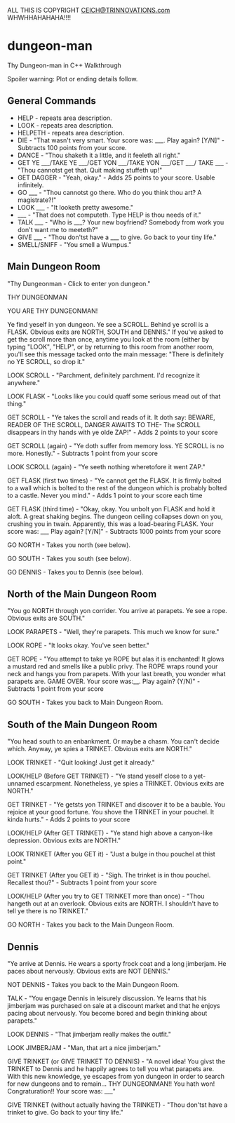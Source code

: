 ALL THIS IS COPYRIGHT CEICH@TRINNOVATIONS.com
WHWHHAHAHAHA!!!!


dungeon-man
===========

Thy Dungeon-man in C++
Walkthrough 

Spoiler warning: Plot or ending details follow. 

General Commands
----------------
 - HELP - repeats area description.
 - LOOK - repeats area description.
 - HELPETH - repeats area description.
 - DIE - "That wasn't very smart. Your score was: ___. Play again? [Y/N]" - Subtracts 100 points from your score.
 - DANCE - "Thou shaketh it a little, and it feeleth all right." 
 - GET YE ___/TAKE YE ___/GET YON ___/TAKE YON ___/GET ___/ TAKE ___ - "Thou cannotst get that. Quit making stuffeth up!" 
 - GET DAGGER - "Yeah, okay." - Adds 25 points to your score. Usable infinitely. 
 - GO ___ - "Thou cannotst go there. Who do you think thou art? A magistrate?!"
 - LOOK ___ - "It looketh pretty awesome." 
 - ___ - "That does not computeth. Type HELP is thou needs of it." 
 - TALK ___ - "Who is ___? Your new boyfriend? Somebody from work you don't want me to meeteth?" 
 - GIVE ___ - "Thou don'tst have a ___ to give. Go back to your tiny life." 
 - SMELL/SNIFF - "You smell a Wumpus." 

Main Dungeon Room
-----------------
"Thy Dungeonman - Click to enter yon dungeon." 

THY DUNGEONMAN 

YOU ARE THY DUNGEONMAN! 

Ye find yeself in yon dungeon. Ye see a SCROLL. Behind ye scroll is a FLASK. Obvious exits are NORTH, SOUTH and DENNIS." 
If you've asked to get the scroll more than once, anytime you look at the room (either by typing "LOOK", "HELP", or by returning to this room from another room, you'll see this message tacked onto the main message: "There is definitely no YE SCROLL, so drop it." 

LOOK SCROLL - "Parchment, definitely parchment. I'd recognize it anywhere." 

LOOK FLASK - "Looks like you could quaff some serious mead out of that thing." 

GET SCROLL - "Ye takes the scroll and reads of it. It doth say: BEWARE, READER OF THE SCROLL, DANGER AWAITS TO THE- The SCROLL disappears in thy hands with ye olde ZAP!" - Adds 2 points to your score 

GET SCROLL (again) - "Ye doth suffer from memory loss. YE SCROLL is no more. Honestly." - Subtracts 1 point from your score 

LOOK SCROLL (again) - "Ye seeth nothing wheretofore it went ZAP." 

GET FLASK (first two times) - "Ye cannot get the FLASK. It is firmly bolted to a wall which is bolted to the rest of the dungeon which is probably bolted to a castle. Never you mind." - Adds 1 point to your score each time 

GET FLASK (third time) - "Okay, okay. You unbolt yon FLASK and hold it aloft. A great shaking begins. The dungeon ceiling collapses down on you, crushing you in twain. Apparently, this was a load-bearing FLASK. Your score was: ___ Play again? [Y/N]" - Subtracts 1000 points from your score 

GO NORTH - Takes you north (see below). 

GO SOUTH - Takes you south (see below). 

GO DENNIS - Takes you to Dennis (see below). 


North of the Main Dungeon Room
------------------------------
"You go NORTH through yon corrider. You arrive at parapets. Ye see a rope. Obvious exits are SOUTH." 

LOOK PARAPETS - "Well, they're parapets. This much we know for sure." 

LOOK ROPE - "It looks okay. You've seen better." 

GET ROPE - "You attempt to take ye ROPE but alas it is enchanted! It glows a mustard red and smells like a public privy. The ROPE wraps round your neck and hangs you from parapets. With your last breath, you wonder what parapets are. GAME OVER. Your score was:__. Play again? (Y/N)" - Subtracts 1 point from your score 

GO SOUTH - Takes you back to Main Dungeon Room. 


South of the Main Dungeon Room
------------------------------
"You head south to an enbankment. Or maybe a chasm. You can't decide which. Anyway, ye spies a TRINKET. Obvious exits are NORTH." 

LOOK TRINKET - "Quit looking! Just get it already." 

LOOK/HELP (Before GET TRINKET) - "Ye stand yeself close to a yet-unnamed escarpment. Nonetheless, ye spies a TRINKET. Obvious exits are NORTH." 

GET TRINKET - "Ye getsts yon TRINKET and discover it to be a bauble. You rejoice at your good fortune. You shove the TRINKET in your pouchel. It kinda hurts." - Adds 2 points to your score 

LOOK/HELP (After GET TRINKET) - "Ye stand high above a canyon-like depression. Obvious exits are NORTH." 


LOOK TRINKET (After you GET it) - "Just a bulge in thou pouchel at thist point." 

GET TRINKET (After you GET it) - "Sigh. The trinket is in thou pouchel. Recallest thou?" - Subtracts 1 point from your score 

LOOK/HELP (After you try to GET TRINKET more than once) - "Thou hangeth out at an overlook. Obvious exits are NORTH. I shouldn't have to tell ye there is no TRINKET." 

GO NORTH - Takes you back to the Main Dungeon Room. 


Dennis
------
"Ye arrive at Dennis. He wears a sporty frock coat and a long jimberjam. He paces about nervously. Obvious exits are NOT DENNIS." 

NOT DENNIS - Takes you back to the Main Dungeon Room. 

TALK - "You engage Dennis in leisurely discussion. Ye learns that his jimberjam was purchased on sale at a discount market and that he enjoys pacing about nervously. You become bored and begin thinking about parapets." 

LOOK DENNIS - "That jimberjam really makes the outfit." 

LOOK JIMBERJAM - "Man, that art a nice jimberjam." 

GIVE TRINKET (or GIVE TRINKET TO DENNIS) - "A novel idea! You givst the TRINKET to Dennis and he happily agrees to tell you what parapets are. With this new knowledge, ye escapes from yon dungeon in order to search for new dungeons and to remain... THY DUNGEONMAN!! You hath won! Congraturation!! Your score was: ___" 

GIVE TRINKET (without actually having the TRINKET) - "Thou don'tst have a trinket to give. Go back to your tiny life." 
